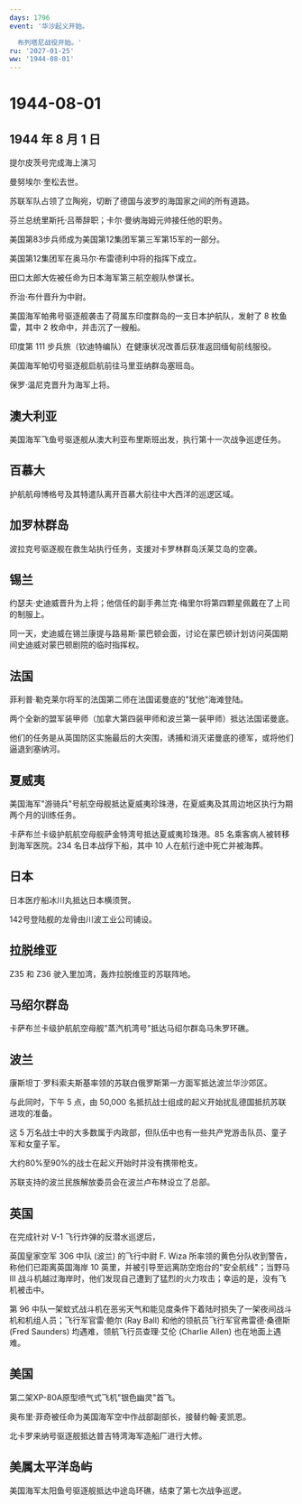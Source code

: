 ```yaml
---
days: 1796
event: '华沙起义开始。

  布列塔尼战役开始。'
ru: '2027-01-25'
ww: '1944-08-01'
---
```


# 1944-08-01

## 1944 年 8 月 1 日

提尔皮茨号完成海上演习

曼努埃尔·奎松去世。

苏联军队占领了立陶宛，切断了德国与波罗的海国家之间的所有道路。

芬兰总统里斯托·吕蒂辞职；卡尔·曼纳海姆元帅接任他的职务。

美国第83步兵师成为美国第12集团军第三军第15军的一部分。

美国第12集团军在奥马尔·布雷德利中将的指挥下成立。

田口太郎大佐被任命为日本海军第三航空舰队参谋长。

乔治·布什晋升为中尉。

美国海军帕弗号驱逐舰袭击了荷属东印度群岛的一支日本护航队，发射了 8
枚鱼雷，其中 2 枚命中，并击沉了一艘船。

印度第 111 步兵旅（钦迪特编队）在健康状况改善后获准返回缅甸前线服役。

美国海军帕切号驱逐舰启航前往马里亚纳群岛塞班岛。

保罗·温尼克晋升为海军上将。

## 澳大利亚

美国海军飞鱼号驱逐舰从澳大利亚布里斯班出发，执行第十一次战争巡逻任务。

## 百慕大

护航航母博格号及其特遣队离开百慕大前往中大西洋的巡逻区域。

## 加罗林群岛

波拉克号驱逐舰在救生站执行任务，支援对卡罗林群岛沃莱艾岛的空袭。

## 锡兰

约瑟夫·史迪威晋升为上将；他信任的副手弗兰克·梅里尔将第四颗星佩戴在了上司的制服上。

同一天，史迪威在锡兰康提与路易斯·蒙巴顿会面，讨论在蒙巴顿计划访问英国期间史迪威对蒙巴顿剧院的临时指挥权。

## 法国

菲利普·勒克莱尔将军的法国第二师在法国诺曼底的"犹他"海滩登陆。

两个全新的盟军装甲师（加拿大第四装甲师和波兰第一装甲师）抵达法国诺曼底。

他们的任务是从英国防区实施最后的大突围，诱捕和消灭诺曼底的德军，或将他们逼退到塞纳河。

## 夏威夷

美国海军"游骑兵"号航空母舰抵达夏威夷珍珠港，在夏威夷及其周边地区执行为期两个月的训练任务。

卡萨布兰卡级护航航空母舰萨金特湾号抵达夏威夷珍珠港。85
名乘客病人被转移到海军医院。234 名日本战俘下船，其中 10
人在航行途中死亡并被海葬。

## 日本

日本医疗船冰川丸抵达日本横须贺。

142号登陆舰的龙骨由川波工业公司铺设。

## 拉脱维亚

Z35 和 Z36 驶入里加湾，轰炸拉脱维亚的苏联阵地。

## 马绍尔群岛

卡萨布兰卡级护航航空母舰"蒸汽机湾号"抵达马绍尔群岛马朱罗环礁。

## 波兰

康斯坦丁·罗科索夫斯基率领的苏联白俄罗斯第一方面军抵达波兰华沙郊区。

与此同时，下午 5 点，由 50,000
名抵抗战士组成的起义开始扰乱德国抵抗苏联进攻的准备。

这 5
万名战士中的大多数属于内政部，但队伍中也有一些共产党游击队员、童子军和女童子军。

大约80%至90%的战士在起义开始时并没有携带枪支。

苏联支持的波兰民族解放委员会在波兰卢布林设立了总部。

## 英国

在完成针对 V-1 飞行炸弹的反潜水巡逻后，

英国皇家空军 306 中队 (波兰) 的飞行中尉 F. Wiza
所率领的黄色分队收到警告，称他们已距离英国海岸 10
英里，并被引导至远离防空炮台的"安全航线"；当野马 III
战斗机越过海岸时，他们发现自己遭到了猛烈的火力攻击；幸运的是，没有飞机被击中。

第 96
中队一架蚊式战斗机在恶劣天气和能见度条件下着陆时损失了一架夜间战斗机和机组人员；飞行军官雷·鲍尔
(Ray Ball) 和他的领航员飞行军官弗雷德·桑德斯 (Fred Saunders)
均遇难，领航飞行员查理·艾伦 (Charlie Allen) 也在地面上遇难。

## 美国

第二架XP-80A原型喷气式飞机"银色幽灵"首飞。

奥布里·菲奇被任命为美国海军空中作战部副部长，接替约翰·麦凯恩。

北卡罗来纳号驱逐舰抵达普吉特湾海军造船厂进行大修。

## 美属太平洋岛屿

美国海军太阳鱼号驱逐舰抵达中途岛环礁，结束了第七次战争巡逻。